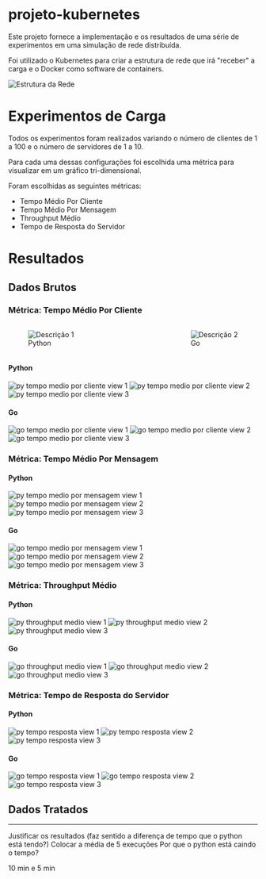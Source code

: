 # projeto-kubernetes

Este projeto fornece a implementação e os resultados de uma série de experimentos em uma simulação de rede distribuída.

Foi utilizado o Kubernetes para criar a estrutura de rede que irá "receber" a carga e o Docker como software de containers.

![Estrutura da Rede](./infra-rede.drawio.png)

# Experimentos de Carga

Todos os experimentos foram realizados variando o número de clientes de 1 a 100 e o número de servidores de 1 a 10. 

Para cada uma dessas configurações foi escolhida uma métrica para visualizar em um gráfico tri-dimensional.

Foram escolhidas as seguintes métricas:

- Tempo Médio Por Cliente
- Tempo Médio Por Mensagem
- Throughput Médio
- Tempo de Resposta do Servidor

# Resultados

## Dados Brutos

### Métrica: Tempo Médio Por Cliente

<div style="display: flex; justify-content: space-between;">
  <figure>
    <img src="imagens/figuras/Python/3d_tempo_medio_cliente_view1.png" alt="Descrição 1"/>
    <figcaption>Python</figcaption>
  </figure>
  <figure>
    <img src="imagens/figuras/Go/3d_tempo_medio_cliente_view1.png" alt="Descrição 2"/>
    <figcaption>Go</figcaption>
  </figure>
</div>

#### Python

![py tempo medio por cliente view 1](./imagens/figuras/Python/3d_tempo_medio_cliente_view1.png)
![py tempo medio por cliente view 2](./imagens/figuras/Python/3d_tempo_medio_cliente_view2.png)
![py tempo medio por cliente view 3](./imagens/figuras/Python/3d_tempo_medio_cliente_view3.png)

#### Go

![go tempo medio por cliente view 1](./imagens/figuras/Go/3d_tempo_medio_cliente_view1.png)
![go tempo medio por cliente view 2](./imagens/figuras/Go/3d_tempo_medio_cliente_view2.png)
![go tempo medio por cliente view 3](./imagens/figuras/Go/3d_tempo_medio_cliente_view3.png)

### Métrica: Tempo Médio Por Mensagem

#### Python

![py tempo medio por mensagem view 1](./imagens/figuras/Python/3d_tempo_medio_mensagem_view1.png)
![py tempo medio por mensagem view 2](./imagens/figuras/Python/3d_tempo_medio_mensagem_view2.png)
![py tempo medio por mensagem view 3](./imagens/figuras/Python/3d_tempo_medio_mensagem_view3.png)

#### Go

![go tempo medio por mensagem view 1](./imagens/figuras/Go/3d_tempo_medio_mensagem_view1.png)
![go tempo medio por mensagem view 2](./imagens/figuras/Go/3d_tempo_medio_mensagem_view2.png)
![go tempo medio por mensagem view 3](./imagens/figuras/Go/3d_tempo_medio_mensagem_view3.png)

### Métrica: Throughput Médio

#### Python

![py throughput medio view 1](./imagens/figuras/Python/3d_throughput_medio_view1.png)
![py throughput medio view 2](./imagens/figuras/Python/3d_throughput_medio_view2.png)
![py throughput medio view 3](./imagens/figuras/Python/3d_throughput_medio_view3.png)

#### Go

![go throughput medio view 1](./imagens/figuras/Go/3d_throughput_medio_view1.png)
![go throughput medio view 2](./imagens/figuras/Go/3d_throughput_medio_view2.png)
![go throughput medio view 3](./imagens/figuras/Go/3d_throughput_medio_view3.png)

### Métrica: Tempo de Resposta do Servidor

#### Python

![py tempo resposta view 1](./imagens/figuras/Python/3d_tempo_resposta_servidor_view1.png)
![py tempo resposta view 2](./imagens/figuras/Python/3d_tempo_resposta_servidor_view2.png)
![py tempo resposta view 3](./imagens/figuras/Python/3d_tempo_resposta_servidor_view3.png)

#### Go

![go tempo resposta view 1](./imagens/figuras/Go/3d_tempo_resposta_servidor_view1.png)
![go tempo resposta view 2](./imagens/figuras/Go/3d_tempo_resposta_servidor_view2.png)
![go tempo resposta view 3](./imagens/figuras/Go/3d_tempo_resposta_servidor_view3.png)

## Dados Tratados

---------------------------

Justificar os resultados (faz sentido a diferença de tempo que o python está tendo?)
Colocar a média de 5 execuções
Por que o python está caindo o tempo?

10 min e 5 min